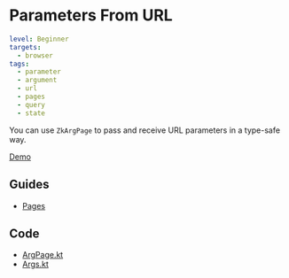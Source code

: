 # Parameters From URL

```yaml
level: Beginner
targets:
  - browser
tags:
  - parameter
  - argument
  - url
  - pages
  - query
  - state
```

You can use `ZkArgPage` to pass and receive URL parameters in a type-safe way.

[Demo](https://zakadabar.io/en/ArgPage)

## Guides

- [Pages](/doc/guides/browser/builtin/Pages.md#ZkArgPage)

## Code

- [ArgPage.kt](/cookbook/src/jsMain/kotlin/zakadabar/cookbook/browser/pages/argpage/ArgPage.kt)
- [Args.kt](/cookbook/src/jsMain/kotlin/zakadabar/cookbook/browser/pages/argpage/Args.kt)



